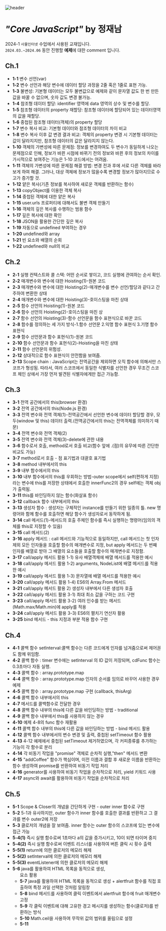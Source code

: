 ![header](https://capsule-render.vercel.app/api?type=waving&color=timeAuto&section=header&height=130&text=Welcome+to+Jinha's+git+hub👻&animation=blink&fontSize=50&fontAlignY=70&fontColor=51CCCC&)
# *"Core JavaScript"* by 정재남
2024-1 `사물인터넷` 수업에서 사용된 교재입니다.  
`2024.03.~2024.06` 동안 진행할 **예제**에 대한 comment 입니다.
## Ch.1
* **1-1** 변수 선언(var)
* **1-2** 변수 선언과 해당 변수에 데이터 할당 과정을 2줄 혹은 1줄로 표현 가능.
* **1-3** 불변성: 기본형 데이터는 모두 불변값으로 예제와 같이 문자열 값도 한 번 만든 값을 바꿀 수 없으며, 숫자 값도 변경 불가능.
* **1-4** 참조형 데이터 할당: identifier 영역에 data 영역의 상수 및 변수를 할당.
* **1-5** 참조형 데이터의 property 재할당: 참조형 데이터에 할당되어 있는 데이터영역의 값을 재할당.
* **1-6** 중첩된 참조형 데이터(객체)의 property 할당
* **1-7** 변수 복사 비교: 기본형 데이터와 참조형 데이터의 차이 비교
* **1-8** 변수 복사 이후 값 변경 결과 비교: 객체의 property 변경 시 기본형 데이터는 값이 달라지지만, 참조형 데이터의 값은 달라지지 않는다.
* **1-10** 객체의 가변성에 따른 문제점: 정보를 변경하여도 두 변수가 동일하게 나오는 문제점으로 인해, 정보가 바뀐 시점에 바뀌기 전의 정보와 바뀐 후의 정보의 차이를 가시적으로 보여주는 기능은 1-10 코드에서는 어려움.
* **1-11** 객체의 가변성에 따른 문제점 해결 방법: 변경 전과 후에 서로 다른 객체를 바라보게 하여 해결. 그러나, 대상 객체에 정보가 많을수록 변경할 정보가 많아지므로 수고가 증가할 것.
* **1-12** 얕은 복사(기존 정보를 복사하여 새로운 객체를 반환하는 함수)
* **1-13** copyObject를 이용한 객체 복사
* **1-14** 중첩된 객체에 대한 얕은 복사
* **1-15** user.urls 프로퍼티에 대해서도 불변 객체 만들기
* **1-16** 객체의 깊은 복사를 수행하는 범용 함수
* **1-17** 깊은 복사에 대한 확인
* **1-18** JSON을 활용한 간단한 깊은 복사
* **1-19** 자동으로 undefined 부여하는 경우
* **1-20** undefined와 array
* **1-21** 빈 요소와 배열의 순회
* **1-22** undefined와 null의 비교

## Ch.2
* **2-1** 실행 컨텍스트와 콜 스택: 어떤 순서로 쌓이고, 코드 실행에 관여하는 순서 확인.
* **2-2** 매개변수와 변수에 대한 Hoisting(1)-원본 코드
* **2-3** 매개변수와 변수에 대한 Hoisting(2)-매개변수를 변수 선언/할당과 같다고 간주하여 변환한 상태
* **2-4** 매개변수와 변수에 대한 Hoisting(3)-호이스팅을 마친 상태
* **2-5** 함수 선언의 Hoisting(1)-원본 코드
* **2-6** 함수 선언의 Hoisting(2)-호이스팅을 마친 상
* **2-7** 함수 선언의 Hoisting(3)-함수 선언문을 함수 표현식으로 바꾼 코드
* **2-8** 함수를 정의하는 세 가지 방식-1.함수 선언문 2.익명 함수 표현식 3.기명 함수 표현식
* **2-9** 함수 선언문과 함수 표현식(1)-원본 코드
* **2-10** 함수 선언문과 함수 표현식(2)-Hoisting을 마친 상태
* **2-11** 함수 선언문의 위험성.
* **2-12** 상대적으로 함수 표현식이 안전함을 보여줌.
* **2-13** Scope chain : JavaScript는 전역공간을 제외하면 오직 함수에 의해서만 스코프가 형성됨. 따라서, 여러 스코프에서 동일한 식별자를 선언한 경우 무조건 스코프 체인 상에서 가장 먼저 발견된 식별자에게만 접근 가능함.

## Ch.3
* **3-1** 전역 공간에서의 this(browser 환경)
* **3-2** 전역 공간에서의 this(Node.js 환경)
* **3-3** 전역 변수와 전역 객체(1)-전역공간에서 선언한 변수에 데이터 할당할 경우, 모두(window 및 this) 데이터 출력.(전역공간에서의 this는 전역객체를 의미하기 때문)
* **3-4** 전역 변수와 전역 객체(2)
* **3-5** 전역 변수와 전역 객체(3)-delete에 관한 내용
* **3-6** 함수로서 호출, method로서 호출 비교(함수 앞에 .(점)의 유무에 따른 간단한 비교도 가능)
* **3-7** method로서 호출 - 점 표기법과 대괄호 표기법
* **3-8** method 내부에서의 this
* **3-9** 내부 함수에서의 this
* **3-10** 내부 함수에서의 this를 우회하는 방법-outer scope에서 self(편하게 지정) 라는 변수에 this를 저장한 상태에서 호출한 innerFunc2의 경우 self에는 객체 obj가 출력됨.
* **3-11** this를 바인딩하지 않는 함수(화살표 함수)
* **3-12** callback 함수 내부에서의 this
* **3-13** 생성자 함수 : 생성자는 구체적인 instance를 만들기 위한 일종의 틀. new 명령어와 함께 함수를 호출하면 해당 함수가 생성자로서 동작하게 됨.
* **3-14** call 메서드(1)-메서드의 호출 주체인 함수를 즉시 실행하는 명령어(임의의 객체를 this로 지정할 수 있음)
* **3-15** call 메서드(2)
* **3-16** apply 메서드 : call 메서드와 기능적으로 동일하지만, call 메서드는 첫 인자 제외 모든 인자들을 호출할 함수의 매개변수로 지정, but apply 메서드는 두 번째 인자를 배열로 받아 그 배열의 요소들을 호출할 함수의 매개변수로 지정함.
* **3-17** call/apply 메서드 활용 1-1) 유사 배열객체에 배열 메서드를 적용한 예시
* **3-18** call/apply 메서드 활용 1-2) arguments, NodeList에 배열 메서드를 적용한 예시
* **3-19** call/apply 메서드 활용 1-3) 문자열에 배열 메서드를 적용한 예시
* **3-20** call/apply 메서드 활용 1-4) ES6의 Array.From 메서드
* **3-21** call/apply 메서드 활용 2) 생성자 내부에서 다른 생성자 호출
* **3-22** call/apply 메서드 활용 3-1) 최대 최소 값을 구하는 코드 구현
* **3-23** call/apply 메서드 활용 3-2) 여러 인수를 받는 메서드(Math.max/Math.min)에 apply를 적용
* **3-24** call/apply 메서드 활용 3-3) ES6의 펼치기 연산자 활용
* **3-25** bind 메서드 - this 지정과 부분 적용 함수 구현

## Ch.4
* **4-1** 콜백 함수 setInterval:콜백 함수는 다른 코드에게 인자를 넘겨줌으로써 제어권도 함께 위임함.
* **4-2** 콜백 함수 : timer 변수에는 setInterval 의 ID 값이 저장되며, cdFunc 함수는 0.3초마다 자동 실행.
* **4-3** 콜백 함수 : array.prototype.map
* **4-4** 콜백 함수 : array.prototype.map  인자의 순서를 임의로 바꾸어 사용한 경우 예제
* **4-5** 콜백 함수 : array.prototype.map  구현 (callback, thisArg)
* **4-6** 콜백 함수 내부에서의 this
* **4-7** 메서드를 콜백함수로 전달한 경우
* **4-8** 콜백 함수 내부의 this에 다른 값을 바인딩하는 방법 - traditional
* **4-9** 콜백 함수 내부에서 this를 사용하지 않는 경우
* **4-10** 예제 4-8의 func 함수 재활용
* **4-11** 콜백 함수 내부의 this에 다른 값을 바인딩하는 방법 - bind 메서드 활용
* **4-12** 콜백 함수 내부에서의 변수 변경 및 출력, 중첩된 setTimeout 함수 활용
* **4-13** 4-12 예제에서 중첩된 setTimeout 제거하였으며, 각 커피종류를 추가하는 기능이 각 함수로 분리
* **4-14** 각 비동기 작업을 "promise" 객체로 순차적 실행,"then" 메서드 변환
* **4-15** "addCoffee" 함수가 핵심이며, 이전 이름과 결합 후 새로운 이름을 반환하는 함수 생성하여 promise를 반환하여 비동기 작업 처리
* **4-16** generator를 사용하여 비동기 작업을 순차적으로 처리, yield 키워드 사용
* **4-17** async와 await를 활용하여 비동기 작업을 순차적으로 처리

## Ch.5
* **5-1** Scope & Closer의 개념을 간단하게 구현 - outer inner 함수로 구현
* **5-2** 5-1과 유사하지만, outer 함수가 inner 함수를 호출한 결과를 반환하고 그 결과를 변수 outer2에 저장
* **5-3** 클로저의 개념을 잘 보여줌. inner 함수는 outer 함수의 스코프에 있는 변수에 접근 가능
* **5-4(1)** 즉시 실행 함수로써 1초마다 a의 값을 증가시키고, 10이 되면 타이머 중지
* **5-4(2)** 즉시 실행 함수로써 이벤트 리스너를 사용하여 버튼 클릭 시 횟수 출력
* **5-5(1)** return에 의한 클로저의 메모리 해제
* **5-5(2)** setInterval에 의한 클로저의 메모리 해제
* **5-5(3)** eventListener에 의한 클로저의 메모리 해제
* **5-6** java를 활용하여 HTML 목록을 동적으로 생성, <ul> 요소 활용
* **5-7** java를 활용하여 HTML 목록을 동적으로 생성 + alertfruit 함수를 직접 호출하여 특정 과일 선택한 것처럼 알림창
* **5-8** bind 메서드를 사용하여 클릭 이벤트에서 alertfruit 함수에 fruit 매개변수 고정
* **5-9** 각 클릭 이벤트에 대해 고유한 경고 메시지를 생성하는 함수(클로저)를 반환하는 방식
* **5-10** Math.ceil을 사용하여 무작위 값의 범위를 올림으로 설정
* **5-11** 

